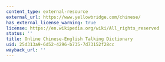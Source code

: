 ```yaml
---
content_type: external-resource
external_url: https://www.yellowbridge.com/chinese/
has_external_license_warning: true
license: https://en.wikipedia.org/wiki/All_rights_reserved
status: ''
title: Online Chinese-English Talking Dictionary
uid: 25d313a9-6d52-4296-b735-7d73152f28cc
wayback_url: ''
---
```

